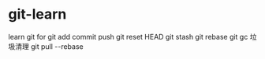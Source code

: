 # git-learn
learn git for 
git add commit push
git reset HEAD
git stash
git rebase 
git gc 垃圾清理
git pull --rebase  
